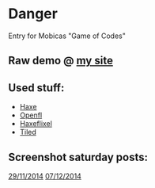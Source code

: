 Danger
======

Entry for Mobicas "Game of Codes"

Raw demo @ [my site](https://nazywam.github.io/projects/Danger/)
-------------


Used stuff:
-------------

* [Haxe](http://haxe.org/)
* [Openfl](http://www.openfl.org/)
* [Haxeflixel](http://haxeflixel.com/)
* [Tiled](http://www.mapeditor.org/)

Screenshot saturday posts:
-------------
[29/11/2014](https://www.reddit.com/r/gamedev/comments/2nq9ru/screenshot_saturday_200_giving_thanks_to_gaming/cmg12hk)
[07/12/2014](https://www.reddit.com/r/gamedev/comments/2oflvw/screenshot_saturday_201_new_paint_job/cmnsnxt)
